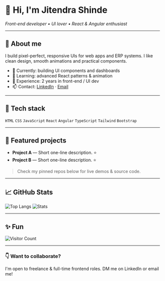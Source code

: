 # 👋 Hi, I'm Jitendra Shinde
*Front-end developer • UI lover • React & Angular enthusiast*

---

## 🎯 About me
I build pixel-perfect, responsive UIs for web apps and ERP systems. I like clean design, smooth animations and practical components.

- 🔭 Currently: building UI components and dashboards
- 🌱 Learning: advanced React patterns & animation
- 💼 Experience: 2 years in front-end / UI dev
- 📫 Contact: [LinkedIn](https://www.linkedin.com/in/your-link) · [Email](mailto:you@example.com)

---

## 🔧 Tech stack
`HTML` `CSS` `JavaScript` `React` `Angular` `TypeScript` `Tailwind` `Bootstrap`

---

## 📌 Featured projects
- **Project A** — Short one-line description. ⭐️
- **Project B** — Short one-line description. ⭐️

> Check my pinned repos below for live demos & source code.

---

## 📈 GitHub Stats
![Top Langs](https://github-readme-stats.vercel.app/api/top-langs/?username=YOUR_USERNAME&layout=compact)
![Stats](https://github-readme-stats.vercel.app/api?username=YOUR_USERNAME&show_icons=true&theme=default)

---

## ✨ Fun
![Visitor Count](https://profile-counter.glitch.me/YOUR_USERNAME/count.svg)

---

### 👇 Want to collaborate?
I'm open to freelance & full-time frontend roles. DM me on LinkedIn or email me!
